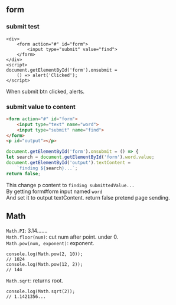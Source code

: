 ## form
### submit test
```
<div>
    <form action="#" id="form">
        <input type="submit" value="find">
    </form>
</div>
<script>
document.getElementById('form').onsubmit = 
    () => alert('Clicked');
</script>
```
When submit btn clicked, alerts.   
### submit value to content
```html
<form action="#" id="form">
    <input type="text" name="word">
    <input type="submit" name="find">
</form>
<p id="output"></p>
```
```js
document.getElementById('form').onsubmit = () => {
let search = document.getElementById('form').word.value;
document.getElementById('output').textContent = 
    `finding ${search}...`;
return false;
```
This change p content to `finding submittedValue...`  
By getting form#form input named `word`  
And set it to output textContent.
return false pretend page sending.

## Math
`Math.PI`: 3.14.......  
`Math.floor(num)`: cut num after point. under 0.  
`Math.pow(num, exponent)`: exponent.  
```
console.log(Math.pow(2, 10));
// 1024
console.log(Math.pow(12, 2));
// 144
```
`Math.sqrt`: returns root.  
```
console.log(Math.sqrt(2));
// 1.1421356...
```

